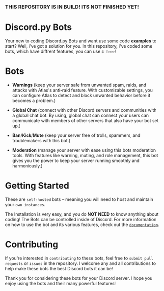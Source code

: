### THIS REPOSITORY IS IN BUILD! ITS NOT FINISHED YET!

# Discord.py Bots

Your new to coding Discord.py Bots and want use some code **examples** to start? Well, i've got a solution for you. In this repository, i've coded some bots, which have diffrent features, you can use `4 free`!

# Bots

- **Warnings** (keep your server safe from unwanted spam, raids, and attacks with Atlas's anti-raid feature. With customizable settings, you can configure Atlas to detect and block unwanted behavior before it becomes a problem.)

- **Global Chat** (connect with other Discord servers and communities with a global chat bot. By using, global chat can connect your users can communicate with members of other servers that also have your bot set up.)

- **Ban**/**Kick**/**Mute** (keep your server free of trolls, spammers, and troublemakers with this bot.)

- **Moderation** (manage your server with ease using this bots moderation tools. With features like warning, muting, and role management, this bot gives you the power to keep your server running smoothly and harmoniously.)

# Getting Started

These are `self-hosted` bots – meaning you will need to host and maintain your `own instances`.

The Installation is very easy, and you do **NOT NEED** to know anything about coding! The Bots can be controlled inside of Discord.
For more information on how to use the bot and its various features, check out the [`documentation`](https://github.com/liinuu/discordpy-bots/docs.md).

# Contributing

If you're interested in `contributing` to these bots, feel free to `submit pull requests` or `issues` in the repository. I welcome any and all contributions to help make these bots the best Discord bots it can be!

Thank you for considering these bots for your Discord server. I hope you enjoy using the bots and their many powerful features!
